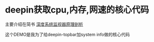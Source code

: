 # deepin获取cpu,内存,网速的核心代码

主要介绍在简书 [深度系统监视器原理剖析](https://www.jianshu.com/p/deb0ed35c1c2)

这个DEMO是我为了给deepin-topbar加system info做的核心代码
